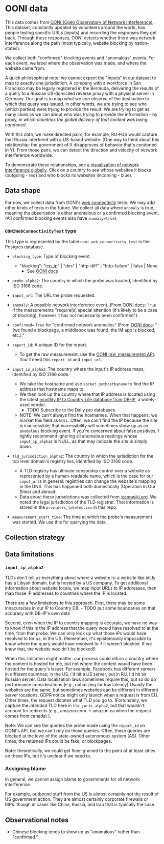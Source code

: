 # OONI data

This data comes from [OONI (Open Observatory of Network
Interference)](https://ooni.org/). This dataset, constantly updated by
volunteers around the world, has people testing specific URLs (inputs) and
recording the responses they get back. Through these responses, OONI detects
whether there was network interference along the path (most typically, website
blocking by nation-states).

We collect both "confirmed" blocking events and "anomalous" events. For each
event, we label where the observation was made, and where the website came from.

A quick philosophical note: we cannot expect the "inputs" in our dataset to map
to exactly one jurisdiction. A company with a workforce in San Francisco may be
legally registered in the Bermuda, delivering the results of a query to a
Russian US-domiciled reverse proxy with a physical server in Germany. Our goal
is to map *what we can observe* of the destination to which that query was
issued. In other words, we are trying to see who (which parties) were *trying*
to provide the result. We are trying to get as many clues as we can about who
was trying to provide the information - by proxy, *in which countries the global
delivery of that content was being condoned*.


With this data, we make directed pairs; for example, RU->US would capture that
Russia interfered with a US-based website. (One way to think about this
relationship: the government of X disapproves of behavior that's condoned in Y).
From those pairs, we can detect the direction and velocity of network
interference worldwide.

To demonstrate these relationships, see [a visualization of network interference
globally]( https://elsehow.github.io/taaraxtak/visualizations/globe/). Click on
a country to see whose websites it blocks (outgoing - red) and who blocks its
websites (incoming - blue).

## Data shape

For now, we collect data from OONI's [web
connectivity](https://ooni.org/nettest/web-connectivity/) tests. We may add
other kinds of tests in the future. We collect all data where `anomaly` is true,
meaning the observation is either anomalous or a confirmed blocking event. (All
confirmed blocking events also have `anomaly=true`).

### `OONIWebConnectivityTest` type

This type is represented by the table `ooni_web_connectivity_test` in the
Postgres database.

- `blocking_type`: Type of blocking event.
  - "blocking": "tcp_ip" | "dns" | "http-diff" | "http-failure" | false | None
      - See [OONI
        docs](https://github.com/ooni/spec/blob/master/nettests/ts-017-web-connectivity.md#semantics-1)
- `probe_alpha2`: The country in which the probe was located, identified by ISO
  3166 code.
- `input_url`: The URL the probe requested.
- `anomaly`: A possible network interference event. (From [OONI
  docs](https://api.ooni.io/apidocs/#/default/get_api_v1_measurements): `True`
  if the measurements "require[s] special attention (it's likely to be a case of
  blocking), however it has not necessarily been confirmed").
- `confirmed=` `True` for "confirmed network anomalies" (From [OONI
  docs](https://api.ooni.io/apidocs/#/default/get_api_v1_measurements): "(we
  found a blockpage, a middlebox was found, the IM app is blocked, etc.)."
- `report_id`: A unique ID for the report.
  - To get the raw measurement, use the [OONI raw_measurement
    API](https://api.ooni.io/apidocs/#/default/get_api_v1_raw_measurement).
    You'll need this `report-id` and `input_url`.
- `input_ip_alpha2`: The country where the input's IP address maps, identified
  by ISO 3166 code.
  - We take the hostname and use `socket.gethostbyname` to find the IP address
    that hostname maps to.
  - We then look up the country where that IP address is located using the
    latest [monthly IP to Country Lite database from
    DB-IP](https://db-ip.com/db/lite.php), a widely-used vendor.
      - TODO Subscribe to the Daily pro databases.
  - NOTE: We can't always find the hostnames. When that happens, we market this
    field as `NULL`. Often, we can't find the IP because the site is
    inaccessible; that inacessibility will sometimes show up as an `anomalous`
    blocking event. If you're concerned about false positives, I lightly
    recommend ignoring all anomalous readings whose `input_ip_alpha2` is NULL,
    as that may indicate the site is simply down.
      
      
- `tld_jurisdiction_alpha2`: The country in which the jurisdiction for the top
  level domain's registry lies, identified by ISO 3166 code.
  - A TLD registry has ultimate censorship control over a website as represented
    by a human-readable name, which is the case for our `input_url`s in general:
    registries can change the website's mapping in the DNS. This has happened
    both domestically (Operation In Our Sites) and abroad.
  - Data about these jurisdictions was collected from
    [icannwiki.org](http://icannwiki.org/). We noted the legal jurisdiction of
    the TLD registrar. That information is stored in the `providers_labeled.csv`
    in this repo.
- `measurement_start_time`: The time at which the probe's measurement was
  started. We use this for querying the data.

## Collection strategy
## Data limitations

### `input_ip_alpha2`

TLDs don't tell us everything about where a website is: a website like bit.ly
has a Libyan domain, but is hosted by a US company. To get additional
information about website locale, we map input URLs to IP addresses, then map
those IP addresses to countries where the IP is located.

There are a few limitations to this approach. First, there may be some
innacuracies in our IP to Country DB.
    - TODO put some boundaries on that accuracy with DB-IP's own data

Second, even when the IP to country mapping is accurate, we have no way to know
if this is the IP address that the query would have resolved to at the time,
from that probe. We can only look up what those IPs would have resolved to for
*us*, in the US. (Remember, it's epistemically impossible to know where the
query would have resolved to if it weren't blocked. If we knew that, the website
wouldn't be blocked!)

When this limitation might matter: our process could return a country where the
content is hosted for me, but not where the content would have been hosted for
the query's issuer. For example, Facebook has different servers in different
countries; in the US, i'd hit a US server, but in RU, i'd hit an Russian server.
Data localization laws sometimes require this, but so do do performance
considerations (e.g., optimizing for low latency) *Usually* the websites are the
same, but sometimes websites can be different in different server locations.
GDPR notice might only launch when a request is from EU. Other times, the
request dictates what TLD you go to. (Fortunately, we capture the *intended* TLD
here in `tld_juris_alpha2`, but that wouldn't account for redirects (e.g.,
amazon.com -> amazon.ca when the request comes from canada) ).

Note: We can see the queries the probe made using the `report_id` on OONI's API,
but we can't rely on those queries. Often, these queries are blocked at the
level of the state-owned autonomous system (AS). Other times, the returned IPs
could be fake, or blockpages.

Note: theoretically, we could get finer-grained to the point of at least cities
on these IPs, but it's unclear if we need to.

### Assigning blame
In general, we cannot assign blame to governments for all network interference.

For example, outbound stuff from the US is almost certainly not the result of US
government action. They are almost certainly corporate firewalls or ISPs. though
in cases like China, Russia, and Iran that is typically the case.
## Observational notes

- Chinese blocking tends to show up as "anomalous" rather than "confirmed."

